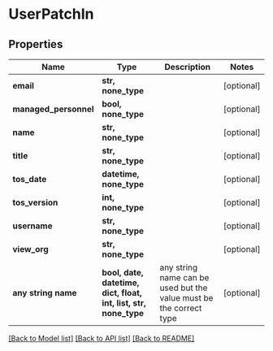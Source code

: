 # UserPatchIn


## Properties
Name | Type | Description | Notes
------------ | ------------- | ------------- | -------------
**email** | **str, none_type** |  | [optional] 
**managed_personnel** | **bool, none_type** |  | [optional] 
**name** | **str, none_type** |  | [optional] 
**title** | **str, none_type** |  | [optional] 
**tos_date** | **datetime, none_type** |  | [optional] 
**tos_version** | **int, none_type** |  | [optional] 
**username** | **str, none_type** |  | [optional] 
**view_org** | **str, none_type** |  | [optional] 
**any string name** | **bool, date, datetime, dict, float, int, list, str, none_type** | any string name can be used but the value must be the correct type | [optional]

[[Back to Model list]](../README.md#documentation-for-models) [[Back to API list]](../README.md#documentation-for-api-endpoints) [[Back to README]](../README.md)


